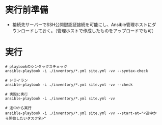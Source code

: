 # 実行前準備

- 接続先サーバーでSSH公開鍵認証接続を可能にし、Ansible管理ホストにダウンロードしておく。（管理ホストで作成したものをアップロードでも可）

# 実行

```
# playbookのシンタックスチェック
ansible-playbook -i ./inventory/*.yml site.yml -vv --syntax-check

# ドライラン
ansible-playbook -i ./inventory/*.yml site.yml -vv --check

# 実際に実行
ansible-playbook -i ./inventory/*.yml site.yml -vv

# 途中から実行
ansible-playbook -i ./inventory/*.yml site.yml -vv --start-at="<途中から開始したいタスク名>"
```
